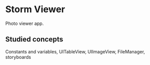 # Storm Viewer

Photo viewer app.


## Studied concepts

Constants and variables, UITableView, UIImageView, FileManager, storyboards
